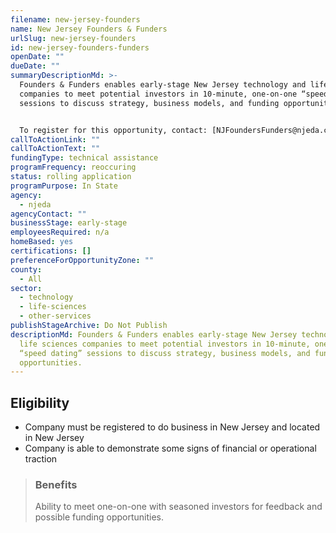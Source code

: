 ```yaml
---
filename: new-jersey-founders
name: New Jersey Founders & Funders
urlSlug: new-jersey-founders
id: new-jersey-founders-funders
openDate: ""
dueDate: ""
summaryDescriptionMd: >-
  Founders & Funders enables early-stage New Jersey technology and life sciences
  companies to meet potential investors in 10-minute, one-on-one “speed dating”
  sessions to discuss strategy, business models, and funding opportunities.


  To register for this opportunity, contact: [NJFoundersFunders@njeda.com](mailto:NJFoundersFunders@njeda.com).
callToActionLink: ""
callToActionText: ""
fundingType: technical assistance
programFrequency: reoccuring
status: rolling application
programPurpose: In State
agency:
  - njeda
agencyContact: ""
businessStage: early-stage
employeesRequired: n/a
homeBased: yes
certifications: []
preferenceForOpportunityZone: ""
county:
  - All
sector:
  - technology
  - life-sciences
  - other-services
publishStageArchive: Do Not Publish
descriptionMd: Founders & Funders enables early-stage New Jersey technology and
  life sciences companies to meet potential investors in 10-minute, one-on-one
  “speed dating” sessions to discuss strategy, business models, and funding
  opportunities.
---
```


## Eligibility

- Company must be registered to do business in New Jersey and located in New Jersey
- Company is able to demonstrate some signs of financial or operational traction

> ### Benefits
>
> Ability to meet one-on-one with seasoned investors for feedback and possible funding opportunities.
